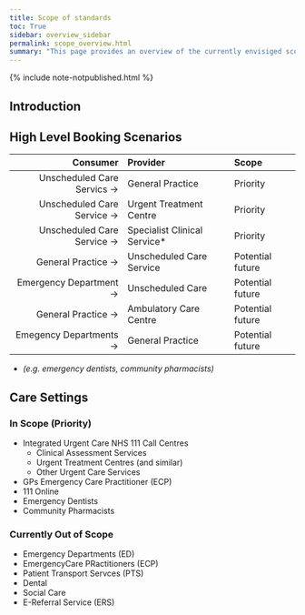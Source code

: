 ```yaml
---
title: Scope of standards
toc: True
sidebar: overview_sidebar
permalink: scope_overview.html
summary: "This page provides an overview of the currently envisiged scope for the national standards"
---
```

{% include note-notpublished.html %}

## Introduction


## High Level Booking Scenarios

Consumer | Provider | Scope
---------:|:---------|:------
Unscheduled Care Servics → | General Practice | Priority
Unscheduled Care Service → | Urgent Treatment Centre | Priority
Unscheduled Care Service → | Specialist Clinical Service*| Priority
General Practice → | Unscheduled Care Service | Potential future
Emergency Department → | Unscheduled Care | Potential future
General Practice → | Ambulatory Care Centre | Potential future
Emegency Departments → | General Practice | Potential future

* _(e.g. emergency dentists, community pharmacists)_

## Care Settings
### In Scope (Priority) 
* Integrated Urgent Care NHS 111 Call Centres
  * Clinical Assessment Services
  * Urgent Treatment Centres (and similar)
  * Other Urgent Care Services
*  GPs	Emergency Care Practitioner (ECP)
* 111 Online
* Emergency Dentists	
* Community Pharmacists

### Currently Out of Scope
* Emergency Departments (ED)
* EmergencyCare PRactitioners (ECP)
* Patient Transport Servces (PTS)
* Dental
* Social Care
* E-Referral Service (ERS)

